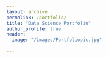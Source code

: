 ```yaml
---
layout: archive
permalink: /portfolio/
title: "Data Science Portfolio"
author_profile: true
header:
  image: "/images/Portfoliopic.jpg"  
   
---
```




